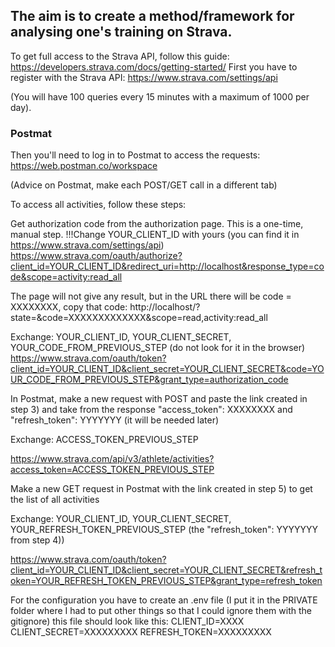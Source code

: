 ## The aim is to create a method/framework for analysing one's training on Strava.

To get full access to the Strava API, follow this guide:
https://developers.strava.com/docs/getting-started/
First you have to register with the Strava API:
https://www.strava.com/settings/api

(You will have 100 queries every 15 minutes with a maximum of 1000 per day).



### Postmat

Then you'll need to log in to Postmat to access the requests:
https://web.postman.co/workspace

(Advice on Postmat, make each POST/GET call in a different tab)

To access all activities, follow these steps:

Get authorization code from the authorization page. This is a one-time, manual step. !!!Change YOUR_CLIENT_ID with yours (you can find it in https://www.strava.com/settings/api)
https://www.strava.com/oauth/authorize?client_id=YOUR_CLIENT_ID&redirect_uri=http://localhost&response_type=code&scope=activity:read_all

The page will not give any result, but in the URL there will be code = XXXXXXXX, copy that code:
http://localhost/?state=&code=XXXXXXXXXXXXX&scope=read,activity:read_all

Exchange: YOUR_CLIENT_ID, YOUR_CLIENT_SECRET, YOUR_CODE_FROM_PREVIOUS_STEP (do not look for it in the browser)
https://www.strava.com/oauth/token?client_id=YOUR_CLIENT_ID&client_secret=YOUR_CLIENT_SECRET&code=YOUR_CODE_FROM_PREVIOUS_STEP&grant_type=authorization_code

In Postmat, make a new request with POST and paste the link created in step 3) and take from the response "access_token": XXXXXXXX and "refresh_token": YYYYYYY (it will be needed later)

Exchange: ACCESS_TOKEN_PREVIOUS_STEP

https://www.strava.com/api/v3/athlete/activities?access_token=ACCESS_TOKEN_PREVIOUS_STEP

Make a new GET request in Postmat with the link created in step 5) to get the list of all activities

Exchange: YOUR_CLIENT_ID, YOUR_CLIENT_SECRET, YOUR_REFRESH_TOKEN_PREVIOUS_STEP (the "refresh_token": YYYYYYY from step 4))

https://www.strava.com/oauth/token?client_id=YOUR_CLIENT_ID&client_secret=YOUR_CLIENT_SECRET&refresh_token=YOUR_REFRESH_TOKEN_PREVIOUS_STEP&grant_type=refresh_token







For the configuration you have to create an .env file (I put it in the PRIVATE folder where I had to put other things so that I could ignore them with the gitignore) this file should look like this:
CLIENT_ID=XXXX
CLIENT_SECRET=XXXXXXXXX
REFRESH_TOKEN=XXXXXXXXX
